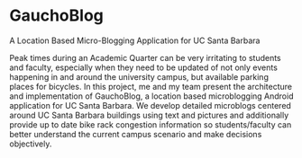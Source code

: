GauchoBlog
==========

A Location Based Micro-Blogging Application for UC Santa Barbara

Peak times during an Academic Quarter can be very irritating to students and faculty, especially when they need to be updated of not only events happening in and around the university campus, but available parking places for bicycles. In this project, me and my team present the architecture and implementation of GauchoBlog, a location based microblogging Android application for UC Santa Barbara. We develop detailed microblogs centered around UC Santa Barbara buildings using text and pictures and additionally provide up to date bike rack congestion information so students/faculty can better understand the current campus scenario and make decisions objectively.
